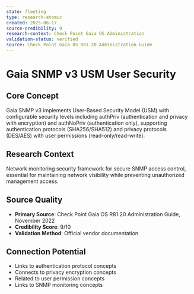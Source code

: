 ```yaml
---
state: fleeting
type: research-atomic
created: 2025-06-17
source-credibility: 9
research-context: Check Point Gaia OS Administration
validation-status: verified
source: Check Point Gaia OS R81.20 Administration Guide
---
```


# Gaia SNMP v3 USM User Security

## Core Concept
Gaia SNMP v3 implements User-Based Security Model (USM) with configurable security levels including authPriv (authentication and privacy with encryption) and authNoPriv (authentication only), supporting authentication protocols (SHA256/SHA512) and privacy protocols (DES/AES) with user permissions (read-only/read-write).

## Research Context
Network monitoring security framework for secure SNMP access control, essential for maintaining network visibility while preventing unauthorized management access.

## Source Quality
- **Primary Source**: Check Point Gaia OS R81.20 Administration Guide, November 2022
- **Credibility Score**: 9/10
- **Validation Method**: Official vendor documentation

## Connection Potential
- Links to authentication protocol concepts
- Connects to privacy encryption concepts
- Related to user permission concepts
- Links to SNMP monitoring concepts
